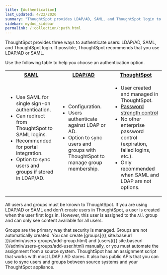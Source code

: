 ```yaml
---
title: [Authentication]
last_updated: 4/22/2020
summary: "ThoughtSpot provides LDAP/AD, SAML, and ThoughtSpot login to authenticate users."
sidebar: mydoc_sidebar
permalink: /:collection/:path.html
---
```

ThoughtSpot provides three ways to authenticate users: LDAP/AD, SAML, and
ThoughtSpot login. If possible, ThoughtSpot recommends that you use LDAP/AD or
SAML.

Use the following table to help you choose an authentication option.

<table>
  <tr>
    <th><a href="{{ site.baseurl }}/admin/setup/configure-SAML-with-tscli.html">SAML</a></th>
    <th><a href="{{ site.baseurl }}/admin/setup/about-LDAP.html">LDAP/AD</a></th>
    <th><a href="{{ site.baseurl }}/admin/users-groups/add-user.html">ThoughtSpot</a></th>
  </tr>
  <tr>
    <td>
    <ul>
    <li>Use SAML for single sign-on authentication.</li>
    <li>Can redirect from ThoughtSpot to SAML logins.</li>
    <li>Recommended for portal integration.</li>
    <li>Option to sync users and groups if stored in LDAP/AD.</li>
    </ul>
    </td>
    <td>
    <ul>
    <li>Configuration.</li>
    <li>Users authenticate against LDAP or AD.</li>
    <li>Option to sync users and groups with ThoughtSpot to manage group membership.</li>
    </ul>
    </td>
    <td>
    <ul>
    <li>User created and managed in ThoughtSpot.</li>
    <li><a href="{{ site.baseurl }}/admin/users-groups/add-user.html#password">Password strength control</a></li>
    <li>No other enterprise password control (expiration, failed logins, etc.).</li>
    <li>Only recommended when SAML and LDAP are not options.</li>
    </ul>
    </td>
  </tr>
</table>

All users and groups must be known to ThoughtSpot. If you are using LDAP/AD or
SAML and don’t create users in ThoughtSpot, a user is created when the user
first logs in. However, this user is assigned to the `All` group and can only
see content available for all users.

Groups are the primary way that security is managed. Groups are not
automatically created. You can create [groups]({{ site.baseurl }}/admin/users-groups/add-group.html) and [users]({{ site.baseurl }}/admin/users-groups/add-user.html) manually, or you must
automate the assignment from a source system. ThoughtSpot has an assignment
script that works with most LDAP / AD stores. It also has public APIs that you
can use to sync users and groups between source systems and your ThoughtSpot
appliance.
